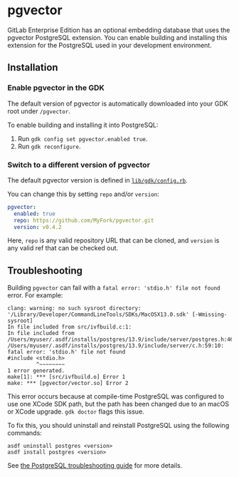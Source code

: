 # pgvector

GitLab Enterprise Edition has an optional embedding database that uses the
pgvector PostgreSQL extension. You can enable building and installing this
extension for the PostgreSQL used in your development environment.

## Installation

### Enable pgvector in the GDK

The default version of pgvector is automatically downloaded into your GDK root
under `/pgvector`.

To enable building and installing it into PostgreSQL:

1. Run `gdk config set pgvector.enabled true`.
1. Run `gdk reconfigure`.

### Switch to a different version of pgvector

The default pgvector version is defined in
[`lib/gdk/config.rb`](../../lib/gdk/config.rb).

You can change this by setting `repo` and/or `version`:

```yaml
pgvector:
  enabled: true
  repo: https://github.com/MyFork/pgvector.git
  version: v0.4.2
```

Here, `repo` is any valid repository URL that can be cloned, and `version` is
any valid ref that can be checked out.

## Troubleshooting

Building `pgvector` can fail with a `fatal error: 'stdio.h' file not found` error. For example:

```plaintext
clang: warning: no such sysroot directory: '/Library/Developer/CommandLineTools/SDKs/MacOSX13.0.sdk' [-Wmissing-sysroot]
In file included from src/ivfbuild.c:1:
In file included from /Users/myuser/.asdf/installs/postgres/13.9/include/server/postgres.h:46:
/Users/myuser/.asdf/installs/postgres/13.9/include/server/c.h:59:10: fatal error: 'stdio.h' file not found
#include <stdio.h>
         ^~~~~~~~~
1 error generated.
make[1]: *** [src/ivfbuild.o] Error 1
make: *** [pgvector/vector.so] Error 2
```

This error occurs because at compile-time PostgreSQL was configured to
use one XCode SDK path, but the path has been changed due to an macOS or
XCode upgrade. `gdk doctor` flags this issue.

To fix this, you should uninstall and reinstall PostgreSQL using the
following commands:

```shell
asdf uninstall postgres <version>
asdf install postgres <version>
```

See [the PostgreSQL troubleshooting guide](../troubleshooting/postgresql.md#fix-a-build-error-with-pgvector-extension-due-to-xcode-sdk-path-changes-on-macos) for more details.
